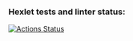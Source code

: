 ### Hexlet tests and linter status:
[![Actions Status](https://github.com/glebondri/python-project-83/actions/workflows/hexlet-check.yml/badge.svg)](https://github.com/glebondri/python-project-83/actions)